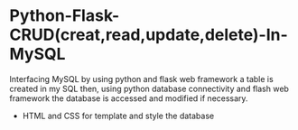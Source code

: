 # Python-Flask-CRUD(creat,read,update,delete)-In-MySQL
Interfacing MySQL by using python and flask web framework a table is created in my SQL then,
using python database connectivity and flash web framework the database is accessed and modified if necessary.
* HTML and CSS for template and style the database
